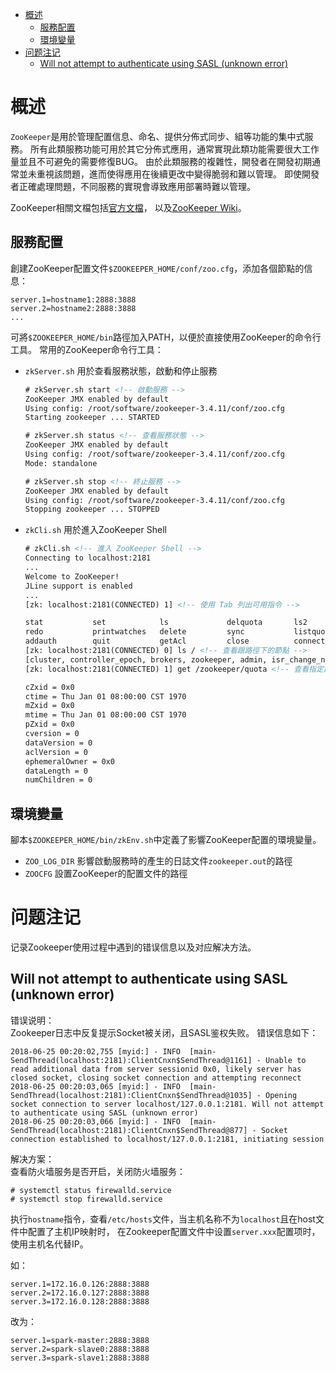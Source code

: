 <!-- TOC -->

- [概述](#概述)
	- [服務配置](#服務配置)
	- [環境變量](#環境變量)
- [问题注记](#问题注记)
	- [Will not attempt to authenticate using SASL (unknown error)](#will-not-attempt-to-authenticate-using-sasl-unknown-error)

<!-- /TOC -->



# 概述
`ZooKeeper`是用於管理配置信息、命名、提供分佈式同步、組等功能的集中式服務。
所有此類服務功能可用於其它分佈式應用，通常實現此類功能需要很大工作量並且不可避免的需要修復BUG。
由於此類服務的複雜性，開發者在開發初期通常並未重視該問題，進而使得應用在後續更改中變得脆弱和難以管理。
即使開發者正確處理問題，不同服務的實現會導致應用部署時難以管理。

ZooKeeper相關文檔包括[官方文檔](https://zookeeper.apache.org/doc/current/)，
以及[ZooKeeper Wiki](https://cwiki.apache.org/confluence/display/ZOOKEEPER/Index)。

## 服務配置
創建ZooKeeper配置文件`$ZOOKEEPER_HOME/conf/zoo.cfg`，添加各個節點的信息：

```
server.1=hostname1:2888:3888
server.2=hostname2:2888:3888
...
```

可將`$ZOOKEEPER_HOME/bin`路徑加入PATH，以便於直接使用ZooKeeper的命令行工具。
常用的ZooKeeper命令行工具：

- `zkServer.sh` 用於查看服務狀態，啟動和停止服務

	```html
	# zkServer.sh start <!-- 啟動服務 -->
	ZooKeeper JMX enabled by default
	Using config: /root/software/zookeeper-3.4.11/conf/zoo.cfg
	Starting zookeeper ... STARTED

	# zkServer.sh status <!-- 查看服務狀態 -->
	ZooKeeper JMX enabled by default
	Using config: /root/software/zookeeper-3.4.11/conf/zoo.cfg
	Mode: standalone

	# zkServer.sh stop <!-- 終止服務 -->
	ZooKeeper JMX enabled by default
	Using config: /root/software/zookeeper-3.4.11/conf/zoo.cfg
	Stopping zookeeper ... STOPPED
	```

- `zkCli.sh` 用於進入ZooKeeper Shell

	```html
	# zkCli.sh <!-- 進入 ZooKeeper Shell -->
	Connecting to localhost:2181
	...
	Welcome to ZooKeeper!
	JLine support is enabled
	...
	[zk: localhost:2181(CONNECTED) 1] <!-- 使用 Tab 列出可用指令 -->

	stat           set            ls             delquota       ls2            setAcl         setquota       history
	redo           printwatches   delete         sync           listquota      rmr            get            create
	addauth        quit           getAcl         close          connect
	[zk: localhost:2181(CONNECTED) 0] ls / <!-- 查看跟路徑下的節點 -->
	[cluster, controller_epoch, brokers, zookeeper, admin, isr_change_notification, consumers, log_dir_event_notification, latest_producer_id_block, config]
	[zk: localhost:2181(CONNECTED) 1] get /zookeeper/quota <!-- 查看指定節點下的信息 -->

	cZxid = 0x0
	ctime = Thu Jan 01 08:00:00 CST 1970
	mZxid = 0x0
	mtime = Thu Jan 01 08:00:00 CST 1970
	pZxid = 0x0
	cversion = 0
	dataVersion = 0
	aclVersion = 0
	ephemeralOwner = 0x0
	dataLength = 0
	numChildren = 0
	```

## 環境變量
腳本`$ZOOKEEPER_HOME/bin/zkEnv.sh`中定義了影響ZooKeeper配置的環境變量。

- `ZOO_LOG_DIR` 影響啟動服務時的產生的日誌文件`zookeeper.out`的路徑
- `ZOOCFG` 設置ZooKeeper的配置文件的路徑



# 问题注记
记录Zookeeper使用过程中遇到的错误信息以及对应解决方法。

## Will not attempt to authenticate using SASL (unknown error)
错误说明：<br>
Zookeeper日志中反复提示Socket被关闭，且SASL鉴权失败。
错误信息如下：

```
2018-06-25 00:20:02,755 [myid:] - INFO  [main-SendThread(localhost:2181):ClientCnxn$SendThread@1161] - Unable to read additional data from server sessionid 0x0, likely server has closed socket, closing socket connection and attempting reconnect
2018-06-25 00:20:03,065 [myid:] - INFO  [main-SendThread(localhost:2181):ClientCnxn$SendThread@1035] - Opening socket connection to server localhost/127.0.0.1:2181. Will not attempt to authenticate using SASL (unknown error)
2018-06-25 00:20:03,066 [myid:] - INFO  [main-SendThread(localhost:2181):ClientCnxn$SendThread@877] - Socket connection established to localhost/127.0.0.1:2181, initiating session
```

解决方案：<br>
查看防火墙服务是否开启，关闭防火墙服务：

```
# systemctl status firewalld.service
# systemctl stop firewalld.service
```

执行`hostname`指令，查看`/etc/hosts`文件，当主机名称不为`localhost`且在host文件中配置了主机IP映射时，
在Zookeeper配置文件中设置`server.xxx`配置项时，使用主机名代替IP。

如：

```
server.1=172.16.0.126:2888:3888
server.2=172.16.0.127:2888:3888
server.3=172.16.0.128:2888:3888
```

改为：

```
server.1=spark-master:2888:3888
server.2=spark-slave0:2888:3888
server.3=spark-slave1:2888:3888
```
